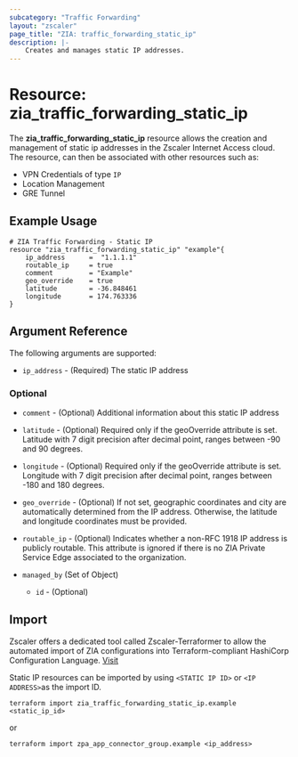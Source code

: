 ```yaml
---
subcategory: "Traffic Forwarding"
layout: "zscaler"
page_title: "ZIA: traffic_forwarding_static_ip"
description: |-
    Creates and manages static IP addresses.
---
```


# Resource: zia_traffic_forwarding_static_ip

The **zia_traffic_forwarding_static_ip** resource allows the creation and management of static ip addresses in the Zscaler Internet Access cloud. The resource, can then be associated with other resources such as:

* VPN Credentials of type `IP`
* Location Management
* GRE Tunnel

## Example Usage

```hcl
# ZIA Traffic Forwarding - Static IP
resource "zia_traffic_forwarding_static_ip" "example"{
    ip_address      =  "1.1.1.1"
    routable_ip     = true
    comment         = "Example"
    geo_override    = true
    latitude        = -36.848461
    longitude       = 174.763336
}
```

## Argument Reference

The following arguments are supported:

* `ip_address` - (Required) The static IP address

### Optional

* `comment` - (Optional) Additional information about this static IP address
* `latitude` - (Optional) Required only if the geoOverride attribute is set. Latitude with 7 digit precision after decimal point, ranges between -90 and 90 degrees.
* `longitude` - (Optional) Required only if the geoOverride attribute is set. Longitude with 7 digit precision after decimal point, ranges between -180 and 180 degrees.
* `geo_override` - (Optional) If not set, geographic coordinates and city are automatically determined from the IP address. Otherwise, the latitude and longitude coordinates must be provided.
* `routable_ip` - (Optional) Indicates whether a non-RFC 1918 IP address is publicly routable. This attribute is ignored if there is no ZIA Private Service Edge associated to the organization.

* `managed_by` (Set of Object)
  * `id` - (Optional)

## Import

Zscaler offers a dedicated tool called Zscaler-Terraformer to allow the automated import of ZIA configurations into Terraform-compliant HashiCorp Configuration Language.
[Visit](https://github.com/zscaler/zscaler-terraformer)

Static IP resources can be imported by using `<STATIC IP ID>` or `<IP ADDRESS>`as the import ID.

```shell
terraform import zia_traffic_forwarding_static_ip.example <static_ip_id>
```

or

```shell
terraform import zpa_app_connector_group.example <ip_address>
```
